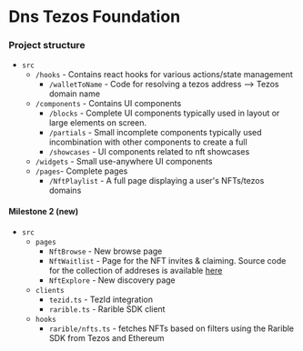 # Dns Tezos Foundation

### Project structure

- `src`
  - `/hooks` - Contains react hooks for various actions/state management
    - `/walletToName` - Code for resolving a tezos address --> Tezos domain name
  - `/components` - Contains UI components
    - `/blocks` - Complete UI components typically used in layout or large elements on screen.
    - `/partials` - Small incomplete components typically used incombination with other components to create a full
    - `/showcases` - UI components related to nft showcases
  - `/widgets` - Small use-anywhere UI components
  - `/pages`- Complete pages
    - `/NftPlaylist` - A full page displaying a user's NFTs/tezos domains

#### Milestone 2 (new)

- `src`
  - `pages`
    - `NftBrowse` - New browse page
    - `NftWaitlist` - Page for the NFT invites & claiming. Source code for the collection of addreses is available [here](https://github.com/mailscript/nft-invite-backend)
    - `NftExplore` - New discovery page
  - `clients`
    - `tezid.ts` - TezId integration
    - `rarible.ts` - Rarible SDK client
  - `hooks`
    - `rarible/nfts.ts` - fetches NFTs based on filters using the Rarible SDK from Tezos and Ethereum
